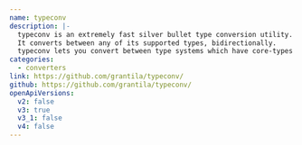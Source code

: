 ```yaml
---
name: typeconv
description: |-
  typeconv is an extremely fast silver bullet type conversion utility.
  It converts between any of its supported types, bidirectionally.
  typeconv lets you convert between type systems which have core-types converters, such as JSON Schema, TypeScript, GraphQL, Open API and SureType. This package can be used as an API programatically or as an application (installed in node_modules/.bin or by using e.g. npx).
categories:
  - converters
link: https://github.com/grantila/typeconv/
github: https://github.com/grantila/typeconv/
openApiVersions:
  v2: false
  v3: true
  v3_1: false
  v4: false
---
```

